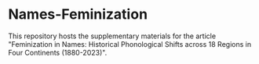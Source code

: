 # Names-Feminization
This repository hosts the supplementary materials for the article "Feminization in Names: Historical Phonological Shifts across 18 Regions in Four Continents (1880-2023)".
